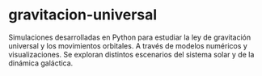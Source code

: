 # gravitacion-universal
Simulaciones desarrolladas en Python para estudiar la ley de gravitación universal y los movimientos orbitales. A través de modelos numéricos y visualizaciones. Se exploran distintos escenarios del sistema solar y de la dinámica galáctica.
